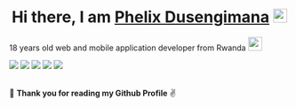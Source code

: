 <h1 align="center">Hi there, I am <a href="https://phelixdusengimanaweb.vercel.app/" target="__blank">Phelix Dusengimana</a> <img width="25px" src="https://raw.githubusercontent.com/blackcater/blackcater/master/images/Hi.gif" alt="Hi from Phelix"/></h1>

<p>18 years old web and mobile application developer from Rwanda <img width="25px" src="https://upload.wikimedia.org/wikipedia/commons/thumb/1/17/Flag_of_Rwanda.svg/1280px-Flag_of_Rwanda.svg.png"/></p>

[<img src="https://img.shields.io/badge/Twitter-1DA1F2?style=for-the-badge&logo=twitter&logoColor=white"/>][twitter]
[<img src="https://img.shields.io/badge/Facebook-1877F2?style=for-the-badge&logo=facebook&logoColor=white"/>][facebook]
[<img src="https://img.shields.io/badge/Instagram-E4405F?style=for-the-badge&logo=instagram&logoColor=white"/>][instagram]
[<img src="https://img.shields.io/badge/Codepen-000000?style=for-the-badge&logo=codepen&logoColor=white"/>][codepen]
[<img src="https://img.shields.io/badge/Stack_Overflow-FE7A16?style=for-the-badge&logo=stack-overflow&logoColor=white"/>][stackoverflow]




<br/>👏 **Thank you for reading my Github Profile** ✌ 

[twitter]: https://twitter.com/phelix__dusenge
[linkedin]: https://www.linkedin.com/in/phelix-dusengimana-70a314201/
[github]: https://github.com/phelixdusengimana/
[codepen]: https://codepen.io/phelixdusengimana
[facebook]: https://www.facebook.com/phelix.dusengimana
[instagram]: https://www.instagram.com/phelix.dusengimana/
[stackoverflow]: https://stackoverflow.com/users/14571843/phelix-dusengimana
[website]: https://phelixdusengimanaweb.vercel.app/
[kinpad]: https://kinpad.netlify.app/
[boogiee]: https://boogiee.netlify.app/
[twika]: https://ao-td.netlify.app
